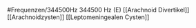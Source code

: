 #Frequenzen/344500Hz
344500 Hz (E)
[[Arachnoid Divertikel]]
[[Arachnoidzysten]]
[[Leptomeningealen Cysten]]